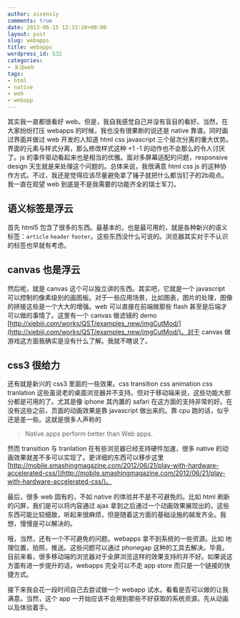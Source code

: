```yaml
---
author: aisensiy
comments: true
date: 2013-06-15 12:33:20+00:00
layout: post
slug: webapps
title: webapps
wordpress_id: 532
categories:
- 关注web
tags:
- html
- native
- web
- webapp
---
```





其实我一直都很看好 web。但是，我自我感觉自己并没有盲目的看好。当然，在大家纷纷打压 webapps 的时候，我也没有很果断的说还是 native 靠谱。同时画过界面并做过 web 开发的人知道 html css javascript 三个层次分离的重大优势。界面的元素与样式分离，那么修改样式这种 +1 -1 的动作也不会那么的令人讨厌了。js 的事件驱动看起来也是相当的优雅。面对多屏幕适配的问题，responsive design 天生就是来处理这个问题的。总体来说，我很满意 html css js 的这种协作方式。不过，我还是觉得应该尽量避免拿了锤子就把什么都当钉子的2b观点。我一直在观望 web 到底是不是我需要的功能齐全的瑞士军刀。


## 语义标签是浮云

首先 html5 包含了很多的东西。最基本的，也是最可用的，就是各种新兴的语义标签：`article` `header` `footer`。这些东西没什么可说的。浏览器其实对于不认识的标签也早就有考虑。

## canvas 也是浮云


然后呢，就是 canvas 这个可以独立讲的东西。其实吧，它就是一个 javascript 可以控制的像素级别的画图板。对于一些应用场景，比如图表，图片的处理，图像的拼接这些是一个大大的增强。web 可以直接在前端做那些 flash 甚至是后端才可以做的事情了。这里有一个 canvas 做滤镜的 demo [http://xiebiji.com/works/QST/examples_new/imgCutMod/](http://xiebiji.com/works/QST/examples_new/imgCutMod/)。对于 canvas 做游戏这方面我确实是没有什么了解。我就不瞎说了。

## css3 很给力


还有就是新兴的 css3 里面的一些效果。css transition css animation css tranlation 这些虽说老的桌面浏览器并不支持。但对于移动端来说，这些功能大部分都是可用的了。尤其是像 iphone 其内置的 safari 在这方面的支持非常的好。在没有这些之前，页面的动画效果是靠 javascript 做出来的。靠 cpu 跑的话，似乎还是差一些。这就是很多人声称的


> Native apps perform better than Web apps.


然而 transition 与 tranlation 在有些浏览器已经支持硬件加速，很多 native 的动画效果就差不多可以实现了。更详细的东西可以移步这里 [http://mobile.smashingmagazine.com/2012/06/21/play-with-hardware-accelerated-css/](http://mobile.smashingmagazine.com/2012/06/21/play-with-hardware-accelerated-css/)。


最后，很多 web 固有的，不如 native 的体验并不是不可避免的。比如 html 刷新的闪屏，我们是可以将内容通过 ajax 拿到之后通过一个动画效果展现出的。这些东西可能比较细致，听起来很麻烦，但是随着这方面的基础设施的越发齐全。我想，慢慢是可以解决的。


哦，当然，还有一个不可避免的问题。webapps 拿不到系统的一些资源。比如 地理位置，拍照，推送。这些问题可以通过 phonegap 这种的工具去解决。毕竟，目前来看，很多移动端的浏览器对于全屏浏览这样的效果支持的并不好。如果说这方面有进一步提升的话，webapps 完全可以不走 app store 而只是一个链接的快捷方式。


接下来我会花一段时间自己去尝试做一个 webapp 试水。看看是否可以做的让我满意。当然，这个 app 一开始应该不会用到那些不好获取的系统资源。先从动画以及体验着手。
